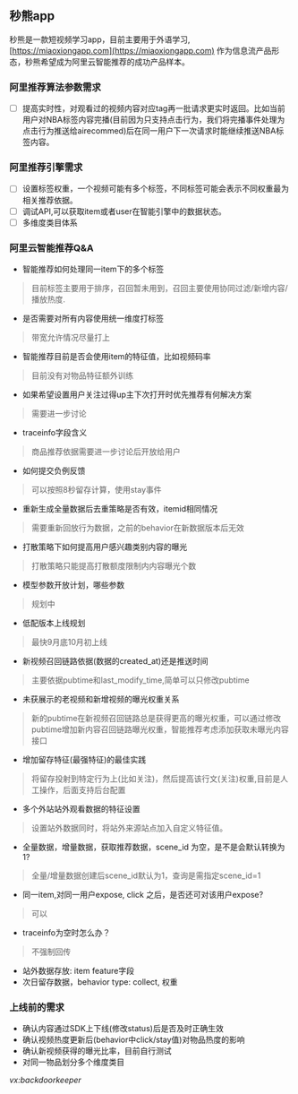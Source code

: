 ## 秒熊app

秒熊是一款短视频学习app，目前主要用于外语学习,[https://miaoxiongapp.com](https://miaoxiongapp.com) 作为信息流产品形态，秒熊希望成为阿里云智能推荐的成功产品样本。


### 阿里推荐算法参数需求

- [ ] 提高实时性，对观看过的视频内容对应tag再一批请求更实时返回。比如当前用户对NBA标签内容完播(目前因为只支持点击行为，我们将完播事件处理为点击行为推送给airecommed)后在同一用户下一次请求时能继续推送NBA标签内容。


### 阿里推荐引擎需求

- [ ] 设置标签权重，一个视频可能有多个标签，不同标签可能会表示不同权重最为相关推荐依据。
- [ ] 调试API,可以获取item或者user在智能引擎中的数据状态。
- [ ] 多维度类目体系

### 阿里云智能推荐Q&A
- 智能推荐如何处理同一item下的多个标签
> 目前标签主要用于排序，召回暂未用到，召回主要使用协同过滤/新增内容/播放热度.
- 是否需要对所有内容使用统一维度打标签
> 带宽允许情况尽量打上
- 智能推荐目前是否会使用item的特征值，比如视频码率
> 目前没有对物品特征额外训练
- 如果希望设置用户关注过得up主下次打开时优先推荐有何解决方案
> 需要进一步讨论
- traceinfo字段含义
> 商品推荐依据需要进一步讨论后开放给用户
- 如何提交负例反馈
> 可以按照8秒留存计算，使用stay事件
- 重新生成全量数据后去重策略是否有效，itemid相同情况
> 需要重新回放行为数据，之前的behavior在新数据版本后无效
- 打散策略下如何提高用户感兴趣类别内容的曝光
> 打散策略只能提高打散额度限制内内容曝光个数
- 模型参数开放计划，哪些参数
> 规划中
- 低配版本上线规划
> 最快9月底10月初上线
- 新视频召回链路依据(数据的created_at)还是推送时间
> 主要依据pubtime和last_modify_time,简单可以只修改pubtime
- 未获展示的老视频和新增视频的曝光权重关系
> 新的pubtime在新视频召回链路总是获得更高的曝光权重，可以通过修改pubtime增加新内容召回链路曝光权重，智能推荐考虑添加获取未曝光内容接口
- 增加留存特征(最强特征)的最佳实践
> 将留存投射到特定行为上(比如关注)，然后提高该行文(关注)权重,目前是人工操作，后面支持后台配置
- 多个外站站外观看数据的特征设置
> 设置站外数据同时，将站外来源站点加入自定义特征值。
- 全量数据，增量数据，获取推荐数据，scene_id 为空，是不是会默认转换为1?
> 全量/增量数据创建后scene_id默认为1，查询是需指定scene_id=1
- 同一item,对同一用户expose, click 之后，是否还可对该用户expose?
> 可以
- traceinfo为空时怎么办？
> 不强制回传
- 站外数据存放: item feature字段
- 次日留存数据，behavior type: collect, 权重

### 上线前的需求
- 确认内容通过SDK上下线(修改status)后是否及时正确生效
- 确认视频热度更新后(behavior中click/stay值)对物品热度的影响
- 确认新视频获得的曝光比率，目前自行测试
- 对同一物品划分多个维度类目

*vx:backdoorkeeper*

